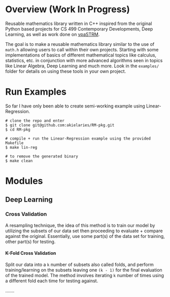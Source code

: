 # Overview (Work In Progress)
Reusable mathematics library written in C++ inspired from the original 
Python based projects for CS 499 Contemporary Developments, Deep Learning, 
as well as work done on [vpaSTRM](https://github.com/akielaries/vpaSTRM). 

The goal is to make a reusable mathematics library similar to the use of 
`math.h` allowing users to call within their own projects.
Starting with some implementations of basics of different mathematical topics 
like calculus, statistics, etc. in conjunction with more advanced algorithms 
seen in topics like Linear Algebra, Deep Learning and much more. 
Look in the `examples/` folder for details on using these tools in your own
project. 

# Run Examples
So far I have only been able to create semi-working example using Linear-Regression.
```
# clone the repo and enter
$ git clone git@github.com:akielaries/RM-pkg.git 
$ cd RM-pkg

# compile + run the Linear-Regression example using the provided Makefile
$ make lin-reg

# to remove the generated binary
$ make clean
```

# Modules
## Deep Learning
### Cross Validation
A resampling technique, the idea of this method is to train our model by utilizing 
the subsets of our data set then proceeding to evaluate + compare against the original.
Essentially, use some part(s) of the data set for training, other part(s) for testing.

#### K-Fold Cross Validation
Split our data into a `k` number of subsets also called folds, and perform
training/learning on the subsets leaving one `(k - 1)` for the final evaluation of 
the trained model. The method involves iterating `k` number of times using a different
fold each time for testing against.


.......

